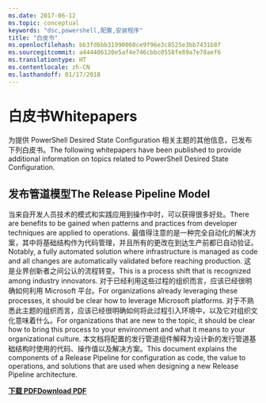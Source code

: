 ```yaml
---
ms.date: 2017-06-12
ms.topic: conceptual
keywords: "dsc,powershell,配置,安装程序"
title: "白皮书"
ms.openlocfilehash: bb3fd6bb31990060ce9f96e3c8525e3bb7431b8f
ms.sourcegitcommit: a444406120e5af4e746cbbc0558fe89a7e78aef6
ms.translationtype: HT
ms.contentlocale: zh-CN
ms.lasthandoff: 01/17/2018
---
```

# <a name="whitepapers"></a><span data-ttu-id="9732e-103">白皮书</span><span class="sxs-lookup"><span data-stu-id="9732e-103">Whitepapers</span></span>

<span data-ttu-id="9732e-104">为提供 PowerShell Desired State Configuration 相关主题的其他信息，已发布下列白皮书。</span><span class="sxs-lookup"><span data-stu-id="9732e-104">The following whitepapers have been published to provide additional information on topics related to PowerShell Desired State Configuration.</span></span>

## <a name="the-release-pipeline-model"></a><span data-ttu-id="9732e-105">发布管道模型</span><span class="sxs-lookup"><span data-stu-id="9732e-105">The Release Pipeline Model</span></span>
<span data-ttu-id="9732e-106">当来自开发人员技术的模式和实践应用到操作中时，可以获得很多好处。</span><span class="sxs-lookup"><span data-stu-id="9732e-106">There are benefits to be gained when patterns and practices from developer techniques are applied to operations.</span></span> <span data-ttu-id="9732e-107">最值得注意的是一种完全自动化的解决方案，其中将基础结构作为代码管理，并且所有的更改在到达生产前都已自动验证。</span><span class="sxs-lookup"><span data-stu-id="9732e-107">Notably, a fully automated solution where infrastructure is managed as code and all changes are automatically validated before reaching production.</span></span> <span data-ttu-id="9732e-108">这是业界创新者之间公认的流程转变。</span><span class="sxs-lookup"><span data-stu-id="9732e-108">This is a process shift that is recognized among industry innovators.</span></span> <span data-ttu-id="9732e-109">对于已经利用这些过程的组织而言，应该已经很明确如何利用 Microsoft 平台。</span><span class="sxs-lookup"><span data-stu-id="9732e-109">For organizations already leveraging these processes, it should be clear how to leverage Microsoft platforms.</span></span> <span data-ttu-id="9732e-110">对于不熟悉此主题的组织而言，应该已经很明确如何将此过程引入环境中，以及它对组织文化意味着什么。</span><span class="sxs-lookup"><span data-stu-id="9732e-110">For organizations that are new to the topic, it should be clear how to bring this process to your environment and what it means to your organizational culture.</span></span> <span data-ttu-id="9732e-111">本文档将配置的发行管道组件解释为设计新的发行管道基础结构时使用的代码、操作值以及解决方案。</span><span class="sxs-lookup"><span data-stu-id="9732e-111">This document explains the components of a Release Pipeline for configuration as code, the value to operations, and solutions that are used when designing a new Release Pipeline architecture.</span></span> 

<span data-ttu-id="9732e-112">**[下载 PDF](http://aka.ms/thereleasepipelinemodelpdf)**</span><span class="sxs-lookup"><span data-stu-id="9732e-112">**[Download PDF](http://aka.ms/thereleasepipelinemodelpdf)**</span></span>

